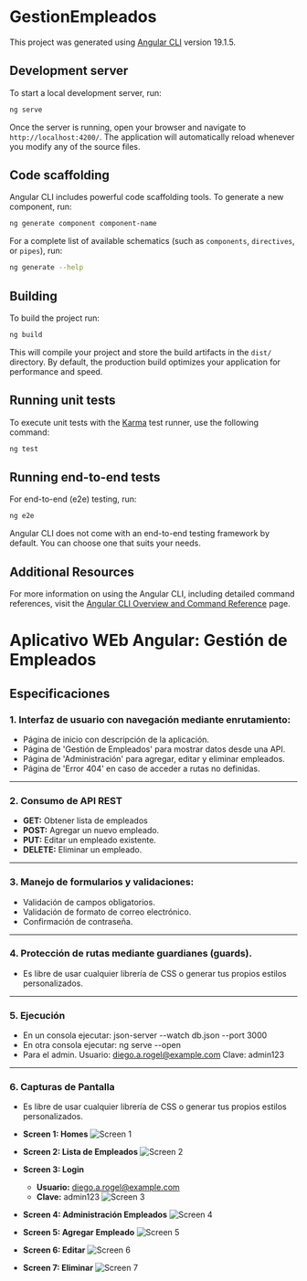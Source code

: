 # GestionEmpleados

This project was generated using [Angular CLI](https://github.com/angular/angular-cli) version 19.1.5.

## Development server

To start a local development server, run:

```bash
ng serve
```

Once the server is running, open your browser and navigate to `http://localhost:4200/`. The application will automatically reload whenever you modify any of the source files.

## Code scaffolding

Angular CLI includes powerful code scaffolding tools. To generate a new component, run:

```bash
ng generate component component-name
```

For a complete list of available schematics (such as `components`, `directives`, or `pipes`), run:

```bash
ng generate --help
```

## Building

To build the project run:

```bash
ng build
```

This will compile your project and store the build artifacts in the `dist/` directory. By default, the production build optimizes your application for performance and speed.

## Running unit tests

To execute unit tests with the [Karma](https://karma-runner.github.io) test runner, use the following command:

```bash
ng test
```

## Running end-to-end tests

For end-to-end (e2e) testing, run:

```bash
ng e2e
```

Angular CLI does not come with an end-to-end testing framework by default. You can choose one that suits your needs.

## Additional Resources

For more information on using the Angular CLI, including detailed command references, visit the [Angular CLI Overview and Command Reference](https://angular.dev/tools/cli) page.

# Aplicativo WEb Angular: Gestión de Empleados

## Especificaciones

### 1. Interfaz de usuario con navegación mediante enrutamiento:
- Página de inicio con descripción de la aplicación.
- Página de 'Gestión de Empleados' para mostrar datos desde una API.
- Página de 'Administración' para agregar, editar y eliminar empleados.
- Página de 'Error 404' en caso de acceder a rutas no definidas.

---

### 2. Consumo de API REST
- **GET:** Obtener lista de empleados
- **POST:** Agregar un nuevo empleado.
- **PUT:** Editar un empleado existente.
- **DELETE:** Eliminar un empleado.

---

### 3. Manejo de formularios y validaciones:
- Validación de campos obligatorios.
- Validación de formato de correo electrónico.
- Confirmación de contraseña.

---

### 4. Protección de rutas mediante guardianes (guards).
- Es libre de usar cualquier librería de CSS o generar tus propios estilos personalizados.
---

### 5. Ejecución
- En un consola ejecutar:  json-server --watch db.json --port 3000
- En otra consola ejecutar: ng serve --open
- Para el admin. Usuario: diego.a.rogel@example.com Clave: admin123
---

### 6. Capturas de Pantalla
- Es libre de usar cualquier librería de CSS o generar tus propios estilos personalizados.
- **Screen 1: Homes**
  ![Screen 1](src/assets/screenshot/01-Home.png)

- **Screen 2: Lista de Empleados**
  ![Screen 2](src/assets/screenshot/02-ListaEmpleados.png)

- **Screen 3: Login**
  - **Usuario:** diego.a.rogel@example.com
  - **Clave:** admin123
  ![Screen 3](src/assets/screenshot/03-Login.png)

- **Screen 4: Administración Empleados**
  ![Screen 4](src/assets/screenshot/04-Administracion.png)

- **Screen 5: Agregar Empleado**
  ![Screen 5](src/assets/screenshot/05-Agregar.png)

- **Screen 6: Editar**
  ![Screen 6](src/assets/screenshot/06-Editar.png)

- **Screen 7: Eliminar**
  ![Screen 7](src/assets/screenshot/07-Eliminar.png)